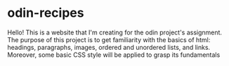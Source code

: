 # odin-recipes
Hello! This is a website that I'm creating for the odin project's assignment.
The purpose of this project is to get familiarity with the basics of html: headings, paragraphs, images, ordered and unordered lists, and links.
Moreover, some basic CSS style will be applied to grasp its fundamentals